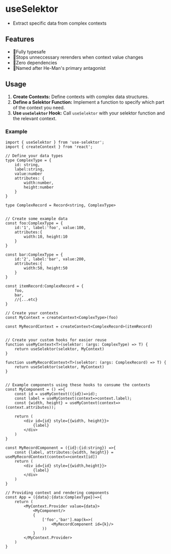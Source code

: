 # useSelektor

- Extract specific data from complex contexts

## Features

- 🦺Fully typesafe
- 🛑Stops unneccessary rerenders when context value changes
- 🤏Zero dependencies
- 🩻Named after He-Man's primary antagonist

## Usage

1. **Create Contexts:** Define contexts with complex data structures.
2. **Define a Selektor Function:** Implement a function to specify which part of the context you need.
3. **Use `useSelektor` Hook:** Call `useSelektor` with your selektor function and the relevant context.

### Example

```tsx
import { useSelektor } from 'use-selektor';
import { createContext } from 'react';

// Define your data types
type ComplexType = {
    id: string,
    label:string,
    value:number
    attributes: {
        width:number,
        height:number
    }
}

type ComplexRecord = Record<string, ComplexType>


// Create some example data
const foo:ComplexType = {
    id:'1', label:'foo', value:100,
    attributes:{
        width:10, height:10
    }
}

const bar:ComplexType = {
    id:'2', label:'bar', value:200,
    attributes:{
        width:50, height:50
    }
}

const itemRecord:ComplexRecord = {
    foo,
    bar,
    //{...etc}
}

// Create your contexts
const MyContext = createContext<ComplexType>(foo)

const MyRecordContext = createContext<ComplexRecord>(itemRecord)


// Create your custom hooks for easier reuse
function useMyContext<T>(selektor: (args: ComplexType) => T) {
    return useSelektor(selektor, MyContext)
}

function useMyRecordContext<T>(selektor: (args: ComplexRecord) => T) {
    return useSelektor(selektor, MyContext)
}


// Example components using these hooks to consume the contexts
const MyComponent = () =>{
    const id = useMyContext(({id})=>id);
    const label = useMyContext(context=>context.label);
    const {width, height} = useMyContext(context=>(context.attributes));
    
    return (
        <div id={id} style={{width, height}}>
            {label}
        </div>
    )
}

const MyRecordComponent = ({id}:{id:string}) =>{
    const {label, attributes:{width, height}} = useMyRecordContext(context=>context[id])
    return (
        <div id={id} style={{width,height}}>
            {label}
        </div>
    )
}

// Providing context and rendering components
const App = ({data}:{data:ComplexType})=>{
    return (
        <MyContext.Provider value={data}>
            <MyComponent/>
            {
                ['foo','bar'].map(k=>(
                    <MyRecordComponent id={k}/>
                ))
            }
        </MyContext.Provider>
    )
}
```
